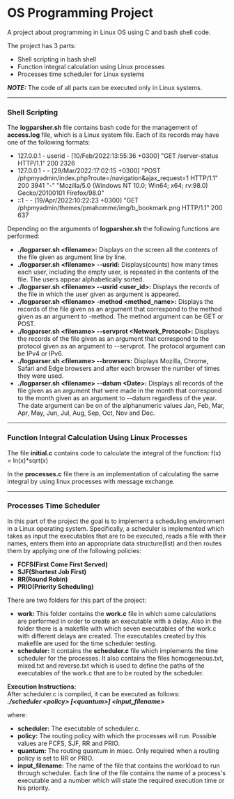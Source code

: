 # OS Programming Project
A project about programming in Linux OS using C and bash shell code.
  
The project has 3 parts:
- Shell scripting in bash shell
- Function integral calculation using Linux processes
- Processes time scheduler for Linux systems
  
***NOTE:*** The code of all parts can be executed only in Linux systems.
___
### Shell Scripting
The **logparsher.sh** file contains bash code for the management of **access.log** file, which is a Linux system file. Each of its records may have one of the following formats:
- 127.0.0.1 - userid - [10/Feb/2022:13:55:36 +0300] "GET /server-status HTTP/1.1" 200 2326
- 127.0.0.1 - - [29/Mar/2022:17:02:15 +0300] "POST /phpmyadmin/index.php?route=/navigation&ajax_request=1 HTTP/1.1" 200 3941 "-" "Mozilla/5.0 (Windows NT 10.0; Win64; x64; rv:98.0) Gecko/20100101 Firefox/98.0"
- ::1 - - [19/Apr/2022:10:22:23 +0300] "GET /phpmyadmin/themes/pmahomme/img/b_bookmark.png HTTP/1.1" 200 637 

Depending on the arguments of **logparsher.sh** the following functions are performed:
- **./logparser.sh &lt;filename&gt;:** Displays on the screen all the contents of the file given as argument line by line.
- **./logparser.sh &lt;filename&gt; --usrid:** Displays(counts) how many times each user, including the empty user, is repeated in the contents of the file. The users appear alphabetically sorted.
- **./logparser.sh &lt;filename&gt; --usrid &lt;user_id&gt;:** Displays the records of the file in which the user given as argument is appeared.
- **./logparser.sh &lt;filename&gt; -method &lt;method_name&gt;:** Displays the records of the file given as an argument that correspond to the method given as an argument to -method. The method argument can be GET or POST.
- **./logparser.sh &lt;filename&gt; --servprot &lt;Network_Protocol&gt;:** Displays the records of the file given as an argument that correspond to the protocol given as an argument to --servprot. The protocol argument can be IPv4 or IPv6.
- **./logparser.sh &lt;filename&gt; --browsers:** Displays Mozilla, Chrome, Safari and Edge browsers and after each browser the number of times they were used.
- **./logparser.sh &lt;filename&gt; --datum &lt;Date&gt;:** Displays all records of the file given as an argument that were made in the month that correspond to the month given as an argument to --datum regardless of the year. The date argument can be on of the alphanumeric values Jan, Feb, Mar, Apr, May, Jun, Jul, Aug, Sep, Oct, Nov and Dec.
___
### Function Integral Calculation Using Linux Processes
The file **initial.c** contains code to calculate the integral of the function:
f(x) = ln(x)*sqrt(x)
  
In the **processes.c** file there is an implementation of calculating the same integral by using linux processes with message exchange.
___
### Processes Time Scheduler
In this part of the project the goal is to implement a scheduling environment in a Linux operating system. Specifically, a scheduler is implemented which takes as input the executables that are to be executed, reads a file with their names, enters them into an appropriate data structure(list) and then routes them by applying one of the following policies:
- **FCFS(First Come First Served)**
- **SJF(Shortest Job First)**
- **RR(Round Robin)**
- **PRIO(Priority Scheduling)**
  
There are two folders for this part of the project:
- **work:** This folder contains the **work.c** file in which some calculations are performed in order to create an executable with a delay. Also in the folder there is a makefile with which seven executables of the work.c with different delays are created. The executables created by this makefile are used for the time scheduler testing.
- **scheduler:** It contains the **scheduler.c** file which implements the time scheduler for the processes. It also contains the files homogeneous.txt, mixed.txt and reverse.txt which is used to define the paths of the executables of the work.c that are to be routed by the scheduler.

**Execution Instructions:**  
After scheduler.c is compiled, it can be executed as follows:  
***./scheduler &lt;policy&gt; [&lt;quantum&gt;] &lt;input_filename&gt;***  
  
where:  
- **scheduler:** The executable of scheduler.c.
- **policy:** The routing policy with which the processes will run. Possible values ​​are FCFS, SJF, RR and PRIO.
- **quantum:** The routing quantum in msec. Only required when a routing policy is set to RR or PRIO.
- **input_filename:** The name of the file that contains the workload to run through scheduler. Each line of the file contains the name of a process's executable and a number
which will state the required execution time or his priority.
